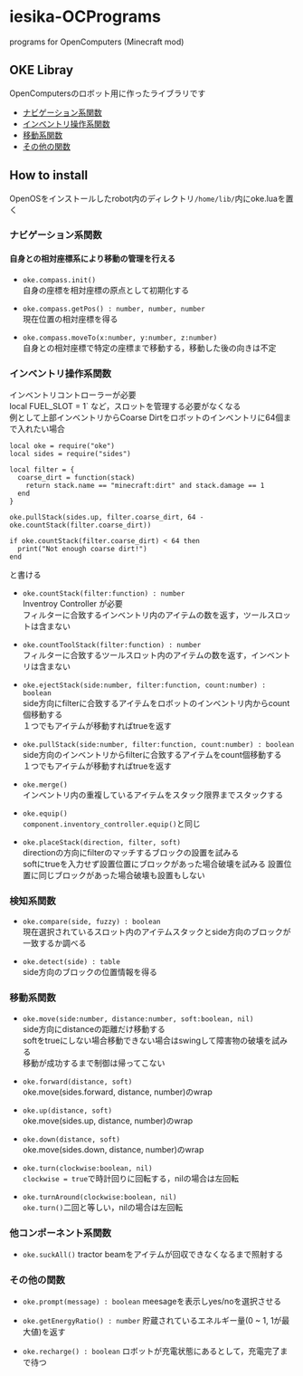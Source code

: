 # iesika-OCPrograms
programs for OpenComputers (Minecraft mod)

## OKE Libray

OpenComputersのロボット用に作ったライブラリです

- [ナビゲーション系関数](#ナビゲーション系関数)
- [インベントリ操作系関数](#インベントリ操作系関数)
- [移動系関数](#移動系関数)
- [その他の関数](#その他の関数)

## How to install

OpenOSをインストールしたrobot内のディレクトリ`/home/lib/`内にoke.luaを置く

### ナビゲーション系関数

#### 自身との相対座標系により移動の管理を行える

- `oke.compass.init()`  
自身の座標を相対座標の原点として初期化する

- `oke.compass.getPos() : number, number, number`  
現在位置の相対座標を得る

- `oke.compass.moveTo(x:number, y:number, z:number)`  
自身との相対座標で特定の座標まで移動する，移動した後の向きは不定

### インベントリ操作系関数


インベントリコントローラーが必要  
local FUEL_SLOT = 1` など，スロットを管理する必要がなくなる  
例として上部インベントリからCoarse Dirtをロボットのインベントリに64個まで入れたい場合


```
local oke = require("oke")
local sides = require("sides")

local filter = {
  coarse_dirt = function(stack)
    return stack.name == "minecraft:dirt" and stack.damage == 1
  end
}

oke.pullStack(sides.up, filter.coarse_dirt, 64 - oke.countStack(filter.coarse_dirt)) 

if oke.countStack(filter.coarse_dirt) < 64 then
  print("Not enough coarse dirt!")
end

```
と書ける

- `oke.countStack(filter:function) : number`  
Inventroy Controller が必要  
フィルターに合致するインベントリ内のアイテムの数を返す，ツールスロットは含まない

- `oke.countToolStack(filter:function) : number`  
フィルターに合致するツールスロット内のアイテムの数を返す，インベントリは含まない

- `oke.ejectStack(side:number, filter:function, count:number) : boolean`  
side方向にfilterに合致するアイテムをロボットのインベントリ内からcount個移動する  
１つでもアイテムが移動すればtrueを返す 

- `oke.pullStack(side:number, filter:function, count:number) : boolean`  
side方向のインベントリからfilterに合致するアイテムをcount個移動する  
１つでもアイテムが移動すればtrueを返す

- `oke.merge()`  
インベントリ内の重複しているアイテムをスタック限界までスタックする

- `oke.equip()`  
`component.inventory_controller.equip()`と同じ

- `oke.placeStack(direction, filter, soft)`  
directionの方向にfilterのマッチするブロックの設置を試みる  
softにtrueを入力せず設置位置にブロックがあった場合破壊を試みる
設置位置に同じブロックがあった場合破壊も設置もしない

### 検知系関数

- `oke.compare(side, fuzzy) : boolean`  
現在選択されているスロット内のアイテムスタックとside方向のブロックが一致するか調べる

- `oke.detect(side) : table`  
side方向のブロックの位置情報を得る

### 移動系関数

- `oke.move(side:number, distance:number, soft:boolean, nil)`  
side方向にdistanceの距離だけ移動する  
softをtrueにしない場合移動できない場合はswingして障害物の破壊を試みる  
移動が成功するまで制御は帰ってこない

- `oke.forward(distance, soft)`   
oke.move(sides.forward, distance, number)のwrap
- `oke.up(distance, soft)`  
oke.move(sides.up, distance, number)のwrap
- `oke.down(distance, soft)`  
oke.move(sides.down, distance, number)のwrap
- `oke.turn(clockwise:boolean, nil)`  
`clockwise = true`で時計回りに回転する，nilの場合は左回転
- `oke.turnAround(clockwise:boolean, nil)`  
`oke.turn()`二回と等しい，nilの場合は左回転

### 他コンポーネント系関数

- `oke.suckAll()`
tractor beamをアイテムが回収できなくなるまで照射する

### その他の関数

- `oke.prompt(message) : boolean`
meesageを表示しyes/noを選択させる

- `oke.getEnergyRatio() : number`
貯蔵されているエネルギー量(0 ~ 1, 1が最大値)を返す

- `oke.recharge() : boolean`
ロボットが充電状態にあるとして，充電完了まで待つ


